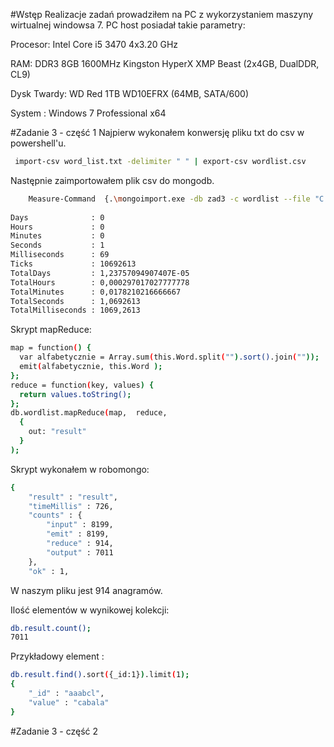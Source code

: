 #Wstęp 
Realizacje zadań prowadziłem na PC z wykorzystaniem maszyny wirtualnej windowsa 7.
PC host posiadał takie parametry:

Procesor: Intel Core i5 3470 4x3.20 GHz

RAM: DDR3 8GB 1600MHz Kingston HyperX XMP Beast (2x4GB, DualDDR, CL9)

Dysk Twardy: WD Red 1TB WD10EFRX (64MB, SATA/600)

System : Windows 7 Professional x64

#Zadanie 3 - część 1
Najpierw wykonałem konwersję pliku txt do csv w powershell'u.
```sh
 import-csv word_list.txt -delimiter " " | export-csv wordlist.csv
```

Następnie zaimportowałem plik csv do mongodb.
```sh
	Measure-Command  {.\mongoimport.exe -db zad3 -c wordlist --file "C:\temp\wordlist.csv" -f "Word" --type csv}
	
Days              : 0
Hours             : 0
Minutes           : 0
Seconds           : 1
Milliseconds      : 69
Ticks             : 10692613
TotalDays         : 1,23757094907407E-05
TotalHours        : 0,000297017027777778
TotalMinutes      : 0,0178210216666667
TotalSeconds      : 1,0692613
TotalMilliseconds : 1069,2613
```

Skrypt mapReduce:
```sh
map = function() {  
  var alfabetycznie = Array.sum(this.Word.split("").sort().join(""));
  emit(alfabetycznie, this.Word );  
};
reduce = function(key, values) {  
  return values.toString();  
};
db.wordlist.mapReduce(map,  reduce,
  {
    out: "result"
  }
);

```
Skrypt wykonałem w robomongo:
```sh
{
    "result" : "result",
    "timeMillis" : 726,
    "counts" : {
        "input" : 8199,
        "emit" : 8199,
        "reduce" : 914,
        "output" : 7011
    },
    "ok" : 1,
```
W naszym pliku jest 914 anagramów.

Ilość elementów w wynikowej kolekcji:
```sh
db.result.count();
7011
```
Przykładowy element :
```sh
db.result.find().sort({_id:1}).limit(1);
{
    "_id" : "aaabcl",
    "value" : "cabala"
}
```
#Zadanie 3 - część 2

